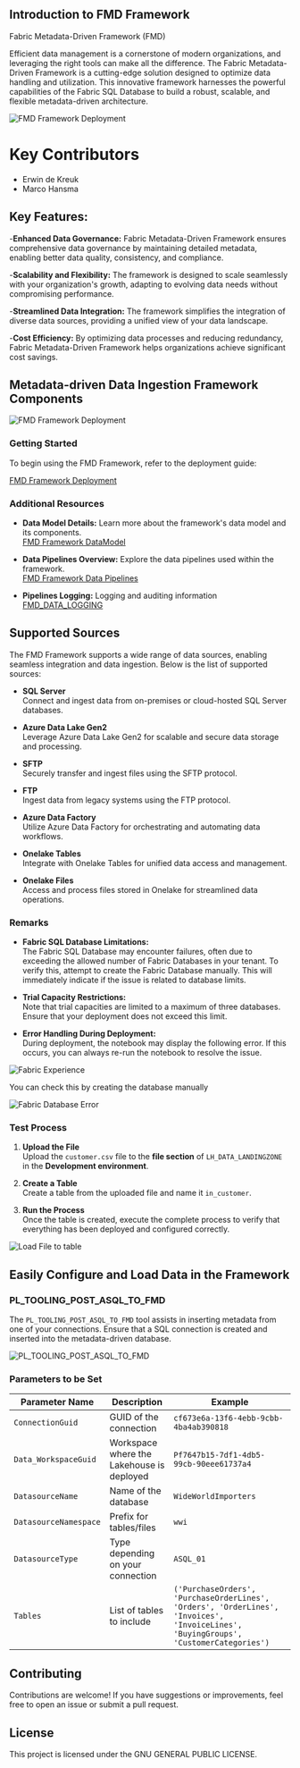 ## Introduction to FMD Framework

Fabric Metadata-Driven Framework (FMD)

Efficient data management is a cornerstone of modern organizations, and leveraging the right tools can make all the difference. The Fabric Metadata-Driven Framework is a cutting-edge solution designed to optimize data handling and utilization. This innovative framework harnesses the powerful capabilities of the Fabric SQL Database to build a robust, scalable, and flexible metadata-driven architecture.

![FMD Framework Deployment](/Images/FMD_FRAMEWORK.jpeg)

# Key Contributors
- Erwin de Kreuk
- Marco Hansma

## Key Features:

-**Enhanced Data Governance:** 
Fabric Metadata-Driven Framework ensures comprehensive data governance by maintaining detailed metadata, enabling better data quality, consistency, and compliance.

-**Scalability and Flexibility:** 
The framework is designed to scale seamlessly with your organization's growth, adapting to evolving data needs without compromising performance.

-**Streamlined Data Integration:** 
The framework simplifies the integration of diverse data sources, providing a unified view of your data landscape.

-**Cost Efficiency:** 
By optimizing data processes and reducing redundancy, Fabric Metadata-Driven Framework helps organizations achieve significant cost savings.

## Metadata-driven Data Ingestion Framework Components

![FMD Framework Deployment](/Images/FMD_TASKFLOW_OVERVIEW.png)

### Getting Started

To begin using the FMD Framework, refer to the deployment guide:

[FMD Framework Deployment][fmdFrameworkDeployment]

### Additional Resources

- **Data Model Details:** Learn more about the framework's data model and its components.  
  [FMD Framework DataModel][fmdDataModelLink]

- **Data Pipelines Overview:** Explore the data pipelines used within the framework.  
  [FMD Framework Data Pipelines](/FMD_DATA_PIPELINES.md)

- **Pipelines Logging:** Logging and auditing information
  [FMD_DATA_LOGGING](/FMD_DATA_LOGGING.md)

## Supported Sources

The FMD Framework supports a wide range of data sources, enabling seamless integration and data ingestion. Below is the list of supported sources:

- **SQL Server**  
  Connect and ingest data from on-premises or cloud-hosted SQL Server databases.

- **Azure Data Lake Gen2**  
  Leverage Azure Data Lake Gen2 for scalable and secure data storage and processing.

- **SFTP**  
  Securely transfer and ingest files using the SFTP protocol.

- **FTP**  
  Ingest data from legacy systems using the FTP protocol.

- **Azure Data Factory**  
  Utilize Azure Data Factory for orchestrating and automating data workflows.

- **Onelake Tables**  
  Integrate with Onelake Tables for unified data access and management.

- **Onelake Files**  
  Access and process files stored in Onelake for streamlined data operations.

### Remarks

- **Fabric SQL Database Limitations:**  
  The Fabric SQL Database may encounter failures, often due to exceeding the allowed number of Fabric Databases in your tenant. To verify this, attempt to create the Fabric Database manually. This will immediately indicate if the issue is related to database limits.  

- **Trial Capacity Restrictions:**  
  Note that trial capacities are limited to a maximum of three databases. Ensure that your deployment does not exceed this limit.  

- **Error Handling During Deployment:**  
  During deployment, the notebook may display the following error. If this occurs, you can always re-run the notebook to resolve the issue.
  
![Fabric Experience](/Images/FMD_DATABASE_ERROR_NOTEBOOK.png)

  You can check this by creating the database manually
  
![Fabric Database Error](/Images/FMD_DATABASE_ERROR.png)
### Test Process

1. **Upload the File**  
  Upload the `customer.csv` file to the **file section** of `LH_DATA_LANDINGZONE` in the **Development environment**.

2. **Create a Table**  
  Create a table from the uploaded file and name it `in_customer`.

3. **Run the Process**  
  Once the table is created, execute the complete process to verify that everything has been deployed and configured correctly.

![Load File to table](/Images/FMD_load_file_to_table.png)
## Easily Configure and Load Data in the Framework

### **PL_TOOLING_POST_ASQL_TO_FMD**

The `PL_TOOLING_POST_ASQL_TO_FMD` tool assists in inserting metadata from one of your connections. Ensure that a SQL connection is created and inserted into the metadata-driven database.

![PL_TOOLING_POST_ASQL_TO_FMD](/Images/PL_TOOLING_POST_ASQL_TO_FMD.png)

### Parameters to be Set

| **Parameter Name**        | **Description**                                   | **Example**                                   | 
|---------------------------|---------------------------------------------------|-----------------------------------------------|
| `ConnectionGuid`          | GUID of the connection                           | `cf673e6a-13f6-4ebb-9cbb-4ba4ab390818`       |  
| `Data_WorkspaceGuid`      | Workspace where the Lakehouse is deployed        | `Pf7647b15-7df1-4db5-99cb-90eee61737a4`      |  
| `DatasourceName`          | Name of the database                             | `WideWorldImporters`                         |  
| `DatasourceNamespace`     | Prefix for tables/files                          | `wwi`                                        |  
| `DatasourceType`          | Type depending on your connection                | `ASQL_01`                                    |  
| `Tables`                  | List of tables to include                        | `('PurchaseOrders', 'PurchaseOrderLines', 'Orders', 'OrderLines', 'Invoices', 'InvoiceLines', 'BuyingGroups', 'CustomerCategories')` |


## Contributing

Contributions are welcome! If you have suggestions or improvements, feel free to open an issue or submit a pull request.

## License

This project is licensed under the GNU GENERAL PUBLIC LICENSE.


[fmdFrameworkDeployment]: /FMD_FRAMEWORK_DEPLOYMENT.md
[fmdDataModelLink]: /FMD_Datamodel.md